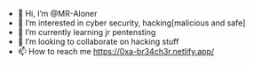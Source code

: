 - 👋 Hi, I’m @MR-Aloner
- 👀 I’m interested in  cyber security, hacking[malicious and safe]
- 🌱 I’m currently learning jr pentensting 
- 💞️ I’m looking to collaborate on hacking stuff 
- 📫 How to reach me https://0xa-br34ch3r.netlify.app/

<!---
MR-Aloner/MR-Aloner is a ✨ special ✨ repository because its `README.md` (this file) appears on your GitHub profile.
You can click the Preview link to take a look at your changes.
--->
